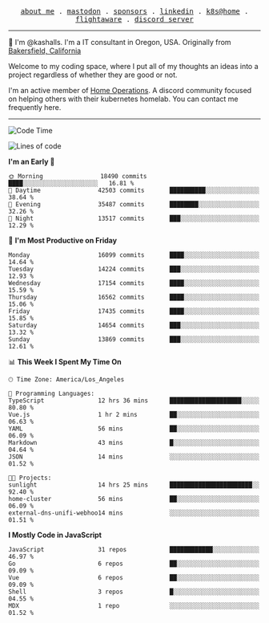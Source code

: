 <p align="center">
  <samp>
    <a href="https://jordanjones.org/">about me</a> .
    <a rel="me" href="https://mastodon.social/@kashall">mastodon</a> .
    <a href="https://github.com/sponsors/kashalls">sponsors</a> .
    <a href="https://linkedin.com/in/jordpjones">linkedin</a> .
    <a href="https://github.com/kashalls/home-cluster">k8s@home</a> .
    <a href="https://flightaware.com/adsb/stats/user/kashalls">flightaware</a> .
    <a href="https://discord.gg/V2WrCfqba9">discord server</a>
  </samp>
</p>

----------------------------------------------------------------

:wave: I'm @kashalls. I'm a IT consultant in Oregon, USA. Originally from [Bakersfield, California](https://maps.app.goo.gl/QQMtywTWghpXB6Tu6)

Welcome to my coding space, where I put all of my thoughts an ideas into a project regardless of whether they are good or not.

I'm an active member of [Home Operations](https://discord.gg/home-operations). A discord community focused on helping others with their kubernetes homelab. You can contact me frequently here.

----------------------------------------------------------------
<!--START_SECTION:waka-->
![Code Time](http://img.shields.io/badge/Code%20Time-2%2C014%20hrs%202%20mins-blue)

![Lines of code](https://img.shields.io/badge/From%20Hello%20World%20I%27ve%20Written-13.3%20million%20lines%20of%20code-blue)

**I'm an Early 🐤** 

```text
🌞 Morning                18490 commits       ████░░░░░░░░░░░░░░░░░░░░░   16.81 % 
🌆 Daytime                42503 commits       ██████████░░░░░░░░░░░░░░░   38.64 % 
🌃 Evening                35487 commits       ████████░░░░░░░░░░░░░░░░░   32.26 % 
🌙 Night                  13517 commits       ███░░░░░░░░░░░░░░░░░░░░░░   12.29 % 
```
📅 **I'm Most Productive on Friday** 

```text
Monday                   16099 commits       ████░░░░░░░░░░░░░░░░░░░░░   14.64 % 
Tuesday                  14224 commits       ███░░░░░░░░░░░░░░░░░░░░░░   12.93 % 
Wednesday                17154 commits       ████░░░░░░░░░░░░░░░░░░░░░   15.59 % 
Thursday                 16562 commits       ████░░░░░░░░░░░░░░░░░░░░░   15.06 % 
Friday                   17435 commits       ████░░░░░░░░░░░░░░░░░░░░░   15.85 % 
Saturday                 14654 commits       ███░░░░░░░░░░░░░░░░░░░░░░   13.32 % 
Sunday                   13869 commits       ███░░░░░░░░░░░░░░░░░░░░░░   12.61 % 
```


📊 **This Week I Spent My Time On** 

```text
🕑︎ Time Zone: America/Los_Angeles

💬 Programming Languages: 
TypeScript               12 hrs 36 mins      ████████████████████░░░░░   80.80 % 
Vue.js                   1 hr 2 mins         ██░░░░░░░░░░░░░░░░░░░░░░░   06.63 % 
YAML                     56 mins             ██░░░░░░░░░░░░░░░░░░░░░░░   06.09 % 
Markdown                 43 mins             █░░░░░░░░░░░░░░░░░░░░░░░░   04.64 % 
JSON                     14 mins             ░░░░░░░░░░░░░░░░░░░░░░░░░   01.52 % 

🐱‍💻 Projects: 
sunlight                 14 hrs 25 mins      ███████████████████████░░   92.40 % 
home-cluster             56 mins             ██░░░░░░░░░░░░░░░░░░░░░░░   06.09 % 
external-dns-unifi-webhoo14 mins             ░░░░░░░░░░░░░░░░░░░░░░░░░   01.51 % 
```

**I Mostly Code in JavaScript** 

```text
JavaScript               31 repos            ████████████░░░░░░░░░░░░░   46.97 % 
Go                       6 repos             ██░░░░░░░░░░░░░░░░░░░░░░░   09.09 % 
Vue                      6 repos             ██░░░░░░░░░░░░░░░░░░░░░░░   09.09 % 
Shell                    3 repos             █░░░░░░░░░░░░░░░░░░░░░░░░   04.55 % 
MDX                      1 repo              ░░░░░░░░░░░░░░░░░░░░░░░░░   01.52 % 
```




<!--END_SECTION:waka-->